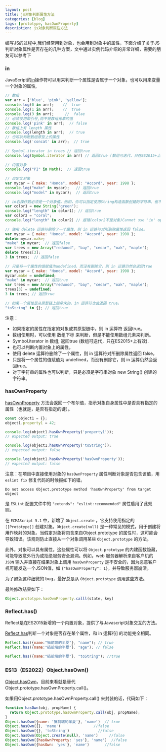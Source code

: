 ```yaml
---
layout: post
title: js对象判断属性方法
categories: [blog]
tags: [prototype, hasOwnProperty]
description: js对象判断属性方法
---
```


编写JS的过程中,我们经常用到对象，也会用到对象中的属性，下面介绍了关于JS判断对象属性是否存在的几种方案，文中通过实例代码介绍的非常详细，需要的朋友可以参考下

### in

JavaScript的[in](https://developer.mozilla.org/zh-CN/docs/Web/JavaScript/Reference/Operators/in)操作符可以用来判断一个属性是否属于一个对象，也可以用来变量一个对象的属性, 

``` js
// 数组
var arr = ['blue', 'pink', 'yellow'];
console.log(0 in arr);    //  true
console.log(1 in arr);    //  true
console.log(3 in arr);     //  falae 
// 必须使用索引号,而不是数组元素的值
console.log('pink' in arr);  // false
// 数组上有 length 属性
console.log(length in arr);  // true
// 也可以判断数组原型上的属性
console.log('concat' in arr);  // true
 
// Symbol.iterator in trees // 返回true 
console.log(Symbol.iterator in arr) // 返回true (数组可迭代，只在ES2015+上有效)
 
// 内置对象
console.log("PI" in Math);  // 返回true
 
// 自定义对象
var mycar = { make: "Honda", model: "Accord", year: 1998 };
console.log("make" in mycar);   // 返回true
console.log("model" in mycar);  // 返回true
 
// in右操作数必须是一个对象值。例如，你可以指定使用String构造函数创建的字符串，但不能指定字符串文字。
var color1 = new String("green");
console.log("length" in color1); // 返回true
var color2 = "coral";
console.log("length" in color2) // 报错(color2不是对象)Cannot use 'in' operator to search for 'length' in coral
 
// 使用 delete 运算符删除了一个属性，则 in 运算符对所删除属性返回 false。
var mycar = { make: "Honda", model: "Accord", year: 1998 };
delete mycar.make;
"make" in mycar;  // 返回false
var trees = new Array("redwood", "bay", "cedar", "oak", "maple");
delete trees[3];
3 in trees;  // 返回false
 
// 只是将一个属性的值赋值为undefined，而没有删除它，则 in 运算仍然会返回true
var mycar = { make: "Honda", model: "Accord", year: 1998 };
mycar.make = undefined;
"make" in mycar;  // 返回true
var trees = new Array("redwood", "bay", "cedar", "oak", "maple");
trees[3] = undefined;
3 in trees; // 返回true
 
// 如果一个属性是从原型链上继承来的，in 运算符也会返回 true。
"toString" in {}; // 返回true
```

注意：

+ 如果指定的属性在指定的对象或其原型链中，则 in 运算符 返回true。   
+ 数组使用时，可以使用 数组下标 来判断，但是不能使用数组元素来判断。   
+ Symbol.iterator in 数组;     返回true (数组可迭代，只在ES2015+上有效).   
+ 也可以判断内置对象上的属性。   
+ 使用 delete 运算符删除了一个属性，则 in 运算符对所删除属性返回 false。    
+ 只是将一个属性的值赋值为 undefined，而没有删除它，则 in 运算仍然会返回true。   
+ 对于字符串的属性也可以判断，只是必须是字符串对象 new String() 创建的字符串。   


### hasOwnProperty

[hasOwnProperty](https://developer.mozilla.org/zh-CN/docs/Web/JavaScript/Reference/Global_Objects/Object/hasOwnProperty) 方法会返回一个布尔值，指示对象自身属性中是否具有指定的属性（也就是，是否有指定的键）。

```js
const object1 = {};
object1.property1 = 42;

console.log(object1.hasOwnProperty('property1'));
// expected output: true

console.log(object1.hasOwnProperty('toString'));
// expected output: false

console.log(object1.hasOwnProperty('hasOwnProperty'));
// expected output: false

```


注意：在项目中直接使用对象的 `hasOwnProperty` 属性判断对象是否包含该值，用`eslint fix` 修复代码的时候报如下的错。

```
Do not access Object.prototype method 'hasOwnProperty' from target object
```

是 `ESLint` 配置文件中的 `"extends": "eslint:recommended"` 属性启用了此规则。

在 `ECMAScript 5.1` 中，新增了 `Object.create` ，它支持使用指定的 `[[Prototype]]` 创建对象。`Object.create(null)` 是一种常见的模式，用于创建将用作映射的对象。当假定对象将包含来自Object.prototype 的属性时，这可能会导致错误。该规则防止直接从一个对象调用某些 `Object.prototype` 的方法。

此外，对象可以具有属性，这些属性可以将 `Object.prototype` 的内建函数隐藏，可能导致意外行为或拒绝服务安全漏洞。例如，web 服务器解析来自客户机的 `JSON` 输入并直接在结果对象上调用 `hasOwnProperty` 是不安全的，因为恶意客户机可能发送一个JSON值，如 `{"hasOwnProperty": 1}`，并导致服务器崩溃。

为了避免这种细微的 bug，最好总是从 `Object.prototype` 调用这些方法。

最终修改结果如下：

```js
Object.prototype.hasOwnProperty.calll(state, key)
```

### Reflect.has()

Reflect是在ES2015新增的一个内置对象，提供了与Javascript对象交互的方法。

[Reflect.has](https://developer.mozilla.org/zh-CN/docs/Web/JavaScript/Reference/Global_Objects/Reflect/has)判断一个对象是否存在某个属性，和 in 运算符] 的功能完全相同。

```js
Reflect.has({name:"搞前端的半夏"}, "name"); // true
Reflect.has({name:"搞前端的半夏"}, "age"); // false

Reflect.has({name:"搞前端的半夏"}, "toString"); //true
```


### ES13（ES2022）Object.hasOwn()

[Object.hasOwn](https://developer.mozilla.org/zh-CN/docs/Web/JavaScript/Reference/Global_Objects/Object/hasOwn)，目前来看就是替代Object.prototype.hasOwnProperty.call()。

如果用Object.prototype.hasOwnProperty.call() 来封装的话，代码如下：

```js
function hasOwn(obj, propName) {
  return Object.prototype.hasOwnProperty.call(obj, propName);
}
Object.hasOwn({name: '搞前端的半夏'}, 'name')  // true
Object.hasOwn({}, 'name')               //false
Object.hasOwn({}, 'toString')             //false
Object.hasOwn(Object.create(null), 'name')     //false
Object.hasOwn({hasOwnProperty: 'yes'}, 'name')  //false
Object.hasOwn({hasOwn: 'yes'}, 'name')		 //false
```

